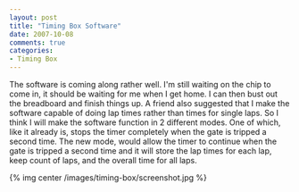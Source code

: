 ```yaml
---
layout: post
title: "Timing Box Software"
date: 2007-10-08
comments: true
categories:
- Timing Box
---
```


The software is coming along rather well. I'm still waiting on the chip to come in, it should be waiting for me when I get home. I can then bust out the breadboard and finish things up. A friend also suggested that I make the software capable of doing lap times rather than times for single laps. So I think I will make the software function in 2 different modes. One of which, like it already is, stops the timer completely when the gate is tripped a second time. The new mode, would allow the timer to continue when the gate is tripped a second time and it will store the lap times for each lap, keep count of laps, and the overall time for all laps.

<!-- more -->

{% img center /images/timing-box/screenshot.jpg %}
